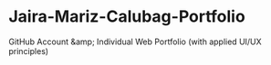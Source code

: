 # Jaira-Mariz-Calubag-Portfolio
GitHub Account &amp;amp; Individual Web Portfolio (with applied UI/UX principles)
